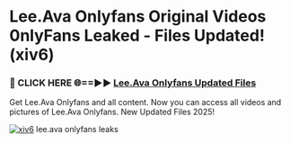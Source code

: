 # Lee.Ava Onlyfans Original Videos 0nlyFans Leaked - Files Updated! (xiv6)

<h3>🔴 CLICK HERE 🌐==►► <a href="https://tinyurl.com/2jnfzry5" rel="nofollow">Lee.Ava Onlyfans Updated Files</a></h3>

Get Lee.Ava Onlyfans and all content. Now you can access all videos and pictures of Lee.Ava Onlyfans. New Updated Files 2025!

[![xiv6](https://i.imgur.com/GyGTBgg.gif)](https://tinyurl.com/2jnfzry5)
lee.ava onlyfans leaks